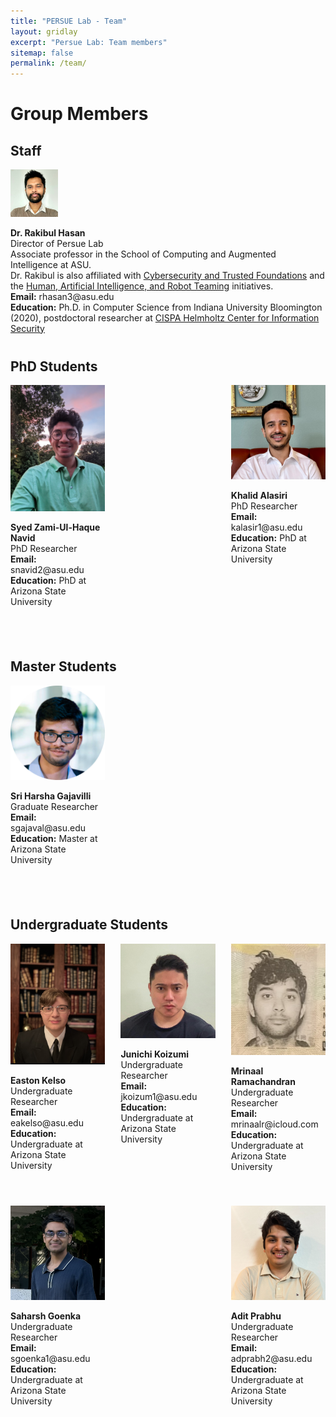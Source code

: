 ```yaml
---
title: "PERSUE Lab - Team"
layout: gridlay
excerpt: "Persue Lab: Team members"
sitemap: false
permalink: /team/
---
```


# Group Members

## Staff

<div style="margin-bottom: 40px;">
  <img src="../img/dr_rakibul_hasan.png" alt="Dr. Rakibul Hasan" style="max-width: 15%; height: auto;">  
  <p><strong>Dr. Rakibul Hasan</strong><br>Director of Persue Lab<br>Associate professor in the School of Computing and Augmented Intelligence at ASU.<br>
  Dr. Rakibul is also affiliated with <a href="https://globalsecurity.asu.edu/expertise/cybersecurity-and-trusted-foundations">Cybersecurity and Trusted Foundations</a> and the <a href="https://globalsecurity.asu.edu/expertise/human-artificial-intelligence-and-robot-teaming">Human, Artificial Intelligence, and Robot Teaming</a> initiatives.<br>
  <strong>Email:</strong> rhasan3@asu.edu<br>
  <strong>Education:</strong> Ph.D. in Computer Science from Indiana University Bloomington (2020), postdoctoral researcher at <a href="https://cispa.de/en">CISPA Helmholtz Center for Information Security</a></p>
</div>

## PhD Students

<div style="display: flex; flex-wrap: wrap; justify-content: space-between;">
  <div style="width: 30%; margin-bottom: 40px;">
    <img src="../img/navid.jpg" alt="Syed Zami-Ul-Haque Navid" style="max-width: 100%; height: auto;">  
    <p><strong>Syed Zami-Ul-Haque Navid</strong><br>PhD Researcher<br><strong>Email:</strong> snavid2@asu.edu<br><strong>Education:</strong> PhD at Arizona State University</p>
  </div>

  <div style="width: 30%; margin-bottom: 40px;">
    <img src="../img/Khalid.jpg" alt="Khalid Alasiri" style="max-width: 100%; height: auto;">  
    <p><strong>Khalid Alasiri</strong><br>PhD Researcher<br><strong>Email:</strong> kalasir1@asu.edu<br><strong>Education:</strong> PhD at Arizona State University</p>
  </div>
</div>

## Master Students

<div style="display: flex; flex-wrap: wrap; justify-content: space-between;">
  <div style="width: 30%; margin-bottom: 40px;">
    <img src="../img/SriHarshaGajavalli-profilepic.png" alt="Sri Harsha Gajavilli" style="max-width: 100%; height: auto;">  
    <p><strong>Sri Harsha Gajavilli</strong><br>Graduate Researcher<br><strong>Email:</strong> sgajaval@asu.edu<br><strong>Education:</strong> Master at Arizona State University</p>
  </div>
</div>

## Undergraduate Students

<div style="display: flex; flex-wrap: wrap; justify-content: space-between;">
  <div style="width: 30%; margin-bottom: 40px;">
    <img src="../img/easton_kelso.jpg" alt="Easton Kelso" style="max-width: 100%; height: auto;">  
    <p><strong>Easton Kelso</strong><br>Undergraduate Researcher<br><strong>Email:</strong> eakelso@asu.edu<br><strong>Education:</strong> Undergraduate at Arizona State University</p>
  </div>

  <div style="width: 30%; margin-bottom: 40px;">
    <img src="../img/Junichi .jpeg" alt="Junichi Koizumi" style="max-width: 100%; height: auto;">  
    <p><strong>Junichi Koizumi</strong><br>Undergraduate Researcher<br><strong>Email:</strong> jkoizum1@asu.edu<br><strong>Education:</strong> Undergraduate at Arizona State University</p>
  </div>

  <div style="width: 30%; margin-bottom: 40px;">
    <img src="../img/Mrinaal.jpeg" alt="Mrinaal Ramachandran" style="max-width: 100%; height: auto;">  
    <p><strong>Mrinaal Ramachandran</strong><br>Undergraduate Researcher<br><strong>Email:</strong> mrinaalr@icloud.com<br><strong>Education:</strong> Undergraduate at Arizona State University</p>
  </div>

  <div style="width: 30%; margin-bottom: 40px;">
    <img src="../img/saharsh.png" alt="Saharsh Goenka" style="max-width: 100%; height: auto;">  
    <p><strong>Saharsh Goenka</strong><br>Undergraduate Researcher<br><strong>Email:</strong> sgoenka1@asu.edu<br><strong>Education:</strong> Undergraduate at Arizona State University</p>
  </div>

  <div style="width: 30%; margin-bottom: 40px;">
    <img src="../img/Adit_PFP1.jpeg" alt="Adit Prabhu" style="max-width: 100%; height: auto;">  
    <p><strong>Adit Prabhu</strong><br>Undergraduate Researcher<br><strong>Email:</strong> adprabh2@asu.edu<br><strong>Education:</strong> Undergraduate at Arizona State University</p>
  </div>
</div>
